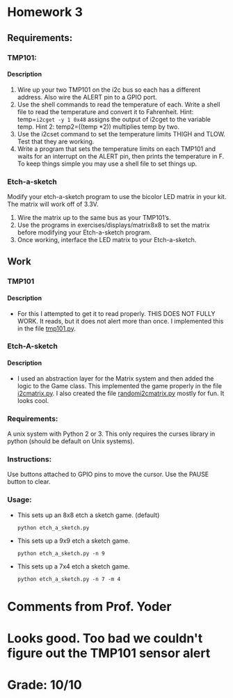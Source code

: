 # Homework 3

## Requirements:
### TMP101:
#### Description
1. Wire up your two TMP101 on the i2c bus so each has a different address. Also wire the ALERT pin to a GPIO port.
2. Use the shell commands to read the temperature of each. Write a shell file to read the temperature and convert it to Fahrenheit.  Hint:  temp=`i2cget -y 1 0x48` assigns the output of i2cget to the variable temp.  Hint 2: temp2=$(($temp *2)) multiplies temp by two.
3. Use the i2cset command to set the temperature limits THIGH and TLOW. Test that they are working.
4. Write a program that sets the temperature limits on each TMP101 and waits for an interrupt on the ALERT pin, then prints the temperature in F.  To keep things simple you may use a shell file to set things up.


### Etch-a-sketch
Modify your etch-a-sketch program to use the bicolor LED matrix in your kit.  The matrix will work off of 3.3V.
1. Wire the matrix up to the same bus as your TMP101’s.
2. Use the programs in exercises/displays/matrix8x8 to set the matrix before modifying your Etch-a-sketch program.
3. Once working, interface the LED matrix to your Etch-a-sketch.


## Work
### TMP101
#### Description
- For this I attempted to get it to read properly. THIS DOES NOT FULLY WORK. It reads, but it does not alert more than once. I implemented this in the file [tmp101.py](tmp101.py).

### Etch-A-sketch
#### Description
- I used an abstraction layer for the Matrix system and then added the logic to the Game class. This implemented the game properly in the file [i2cmatrix.py](i2cmatrix.py). I also created the file [randomi2cmatrix.py](randomi2cmatrix.py) mostly for fun. It looks cool.

### Requirements:
A unix system with Python 2 or 3. This only requires the curses library in python (should be default on Unix systems).

### Instructions:
Use buttons attached to GPIO pins to move the cursor. Use the PAUSE button to clear.

### Usage:

- This sets up an 8x8 etch a sketch game. (default)

    `python etch_a_sketch.py`

- This sets up a 9x9 etch a sketch game.

    `python etch_a_sketch.py -n 9`

- This sets up a 7x4 etch a sketch game.

    `python etch_a_sketch.py -n 7 -m 4`

# Comments from Prof. Yoder
# Looks good.  Too bad we couldn't figure out the TMP101 sensor alert
# Grade:  10/10